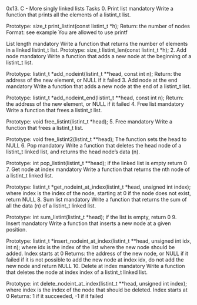 0x13. C - More singly linked lists Tasks 0. Print list mandatory Write a function that prints all the elements of a listint_t list.

Prototype: size_t print_listint(const listint_t *h); Return: the number of nodes Format: see example You are allowed to use printf

List length mandatory Write a function that returns the number of elements in a linked listint_t list.
Prototype: size_t listint_len(const listint_t *h); 2. Add node mandatory Write a function that adds a new node at the beginning of a listint_t list.

Prototype: listint_t *add_nodeint(listint_t **head, const int n); Return: the address of the new element, or NULL if it failed 3. Add node at the end mandatory Write a function that adds a new node at the end of a listint_t list.

Prototype: listint_t *add_nodeint_end(listint_t **head, const int n); Return: the address of the new element, or NULL if it failed 4. Free list mandatory Write a function that frees a listint_t list.

Prototype: void free_listint(listint_t *head); 5. Free mandatory Write a function that frees a listint_t list.

Prototype: void free_listint2(listint_t **head); The function sets the head to NULL 6. Pop mandatory Write a function that deletes the head node of a listint_t linked list, and returns the head node’s data (n).

Prototype: int pop_listint(listint_t **head); if the linked list is empty return 0 7. Get node at index mandatory Write a function that returns the nth node of a listint_t linked list.

Prototype: listint_t *get_nodeint_at_index(listint_t *head, unsigned int index); where index is the index of the node, starting at 0 if the node does not exist, return NULL 8. Sum list mandatory Write a function that returns the sum of all the data (n) of a listint_t linked list.

Prototype: int sum_listint(listint_t *head); if the list is empty, return 0 9. Insert mandatory Write a function that inserts a new node at a given position.

Prototype: listint_t *insert_nodeint_at_index(listint_t **head, unsigned int idx, int n); where idx is the index of the list where the new node should be added. Index starts at 0 Returns: the address of the new node, or NULL if it failed if it is not possible to add the new node at index idx, do not add the new node and return NULL 10. Delete at index mandatory Write a function that deletes the node at index index of a listint_t linked list.

Prototype: int delete_nodeint_at_index(listint_t **head, unsigned int index); where index is the index of the node that should be deleted. Index starts at 0 Returns: 1 if it succeeded, -1 if it failed
